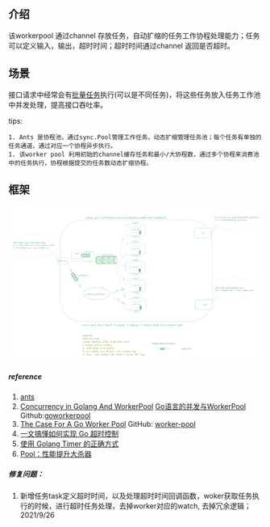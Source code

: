 ## 介绍

该workerpool 通过channel 存放任务，自动扩缩的任务工作协程处理能力；任务可以定义输入，输出，超时时间；超时时间通过channel 返回是否超时。



## 场景

接口请求中经常会有<u>批量任务</u>执行(可以是不同任务)，将这些任务放入任务工作池中并发处理，提高接口吞吐率。

tips: 

	1. Ants 是协程池，通过sync.Pool管理工作任务，动态扩缩管理任务池；每个任务有单独的任务通道，通过对应一个协程异步执行。 
	1. 该worker pool 利用初始的channel缓存任务和最小/大协程数，通过多个协程来消费池中的任务执行，协程根据提交的任务数动态扩缩协程。



## 框架

![workerpool](https://raw.githubusercontent.com/weedge/lib/main/pool/workerpool/workerpool.png)

##### reference

1. [ants](https://github.com/panjf2000/ants) 
2. [Concurrency in Golang And WorkerPool](https://hackernoon.com/concurrency-in-golang-and-workerpool-part-1-e9n31ao) [Go语言的并发与WorkerPool](https://mp.weixin.qq.com/s?__biz=MzI2MDA1MTcxMg==&mid=2648468373&idx=1&sn=dc9c6e56cbd20c79a2593481100c69da) Github:[goworkerpool](https://github.com/Joker666/goworkerpool.git)
3. [The Case For A Go Worker Pool](https://brandur.org/go-worker-pool) GitHub: [worker-pool](https://github.com/vardius/worker-pool)
4. [一文搞懂如何实现 Go 超时控制](https://segmentfault.com/a/1190000039731121)
5. [使用 Golang Timer 的正确方式](http://russellluo.com/2018/09/the-correct-way-to-use-timer-in-golang.html)
5. [Pool：性能提升大杀器](https://time.geekbang.org/column/article/301716)



##### 修复问题：

1. 新增任务task定义超时时间，以及处理超时时间回调函数，woker获取任务执行的时候，进行超时任务处理，去掉worker对应的watch, 去掉冗余逻辑； 2021/9/26

